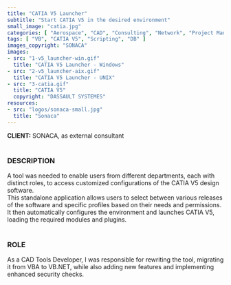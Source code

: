 ```yaml
---
title: "CATIA V5 Launcher"
subtitle: "Start CATIA V5 in the desired environment"
small_image: "catia.jpg"
categories: [ "Aerospace", "CAD", "Consulting", "Network", "Project Management", "Web" ]
tags: [ "VB", "CATIA V5", "Scripting", "DB" ]
images_copyright: "SONACA"
images:
- src: "1-v5_launcher-win.gif"
  title: "CATIA V5 Launcher - Windows"
- src: "2-v5_launcher-aix.gif"
  title: "CATIA V5 Launcher - UNIX"
- src: "3-catia.gif"
  title: "CATIA V5"
  copyright: "DASSAULT SYSTEMES"
resources:
- src: "logos/sonaca-small.jpg"
  title: "Sonaca"
---
```


<b>CLIENT:</b> SONACA, as external consultant<br>
<br>

<h3>DESCRIPTION</h3>
A tool was needed to enable users from different departments, each with distinct roles, to access customized configurations of the CATIA V5 design software.<br>
This standalone application allows users to select between various releases of the software and specific profiles based on their needs and permissions. It then automatically configures the environment and launches CATIA V5, loading the required modules and plugins.<br>
<br>

<h3>ROLE</h3>
As a CAD Tools Developer, I was responsible for rewriting the tool, migrating it from VBA to VB.NET, while also adding new features and implementing enhanced security checks.<br>
